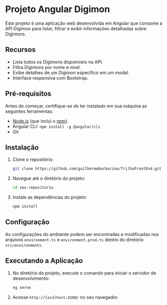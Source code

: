 # Projeto Angular Digimon

Este projeto é uma aplicação web desenvolvida em Angular que consome a API Digimon para listar, filtrar e exibir informações detalhadas sobre Digimons.

## Recursos

- Lista todos os Digimons disponíveis na API.
- Filtra Digimons por nome e nível.
- Exibe detalhes de um Digimon específico em um modal.
- Interface responsiva com Bootstrap.

## Pré-requisitos

Antes de começar, certifique-se de ter instalado em sua máquina as seguintes ferramentas:

- [Node.js](https://nodejs.org/en/) (que inclui o [npm](http://npmjs.com)).
- Angular CLI: `npm install -g @angular/cli`
- Git

## Instalação

1. Clone o repositório:
   ```bash
   git clone https://github.com/guilhermebarbarino/TrilhaFrontEnd.git
   ```
2. Navegue até o diretório do projeto:
   ```bash
   cd seu-repositorio
   ```
3. Instale as dependências do projeto:
   ```bash
   npm install
   ```

## Configuração

As configurações do ambiente podem ser encontradas e modificadas nos arquivos `environment.ts` e `environment.prod.ts` dentro do diretório `src/environments`.

## Executando a Aplicação

1. No diretório do projeto, execute o comando para iniciar o servidor de desenvolvimento:
   ```bash
   ng serve
   ```
2. Acesse `http://localhost:4200/` no seu navegador.
